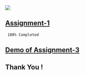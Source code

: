 <img src="https://res.cloudinary.com/newztrakerapplication/image/upload/v1663159850/360_F_84782836_Ve5462rGRdfF8l54uySIq9tuZmZDtI1F_ilbjpf.jpg">


## [Assignment-1](https://github.com/IBM-EPBL/IBM-Project-5731-1658813704/tree/master/Assignments/Daniel%20V%20Richardson/Assignment3)

```
 100% Completed
```

## [Demo of Assignment-3](https://daniel-v-richardson.github.io/profile/)



## Thank You !

